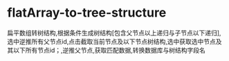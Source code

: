 # flatArray-to-tree-structure
扁平数组转树结构,根据条件生成树结构[包含父节点以上递归与子节点以下递归],选中逆推所有父节点id,点击截取当前节点及以下节点树结构,选中获取选中节点及其以下所有节点id；,逆推父节点,获取匹配数据,转换数据库与树结构字段名
